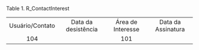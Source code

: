 <div id="d541928e1" class="table">

<div class="table-title">

Table 1. R\_ContactInterest

</div>

<div class="table-contents">

|                 |                     |                   |                    |
| :-------------: | :-----------------: | :---------------: | :----------------: |
| Usuário/Contato | Data da desistência | Área de Interesse | Data da Assinatura |
|       104       |                     |        101        |                    |

</div>

</div>
